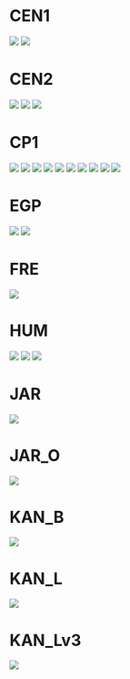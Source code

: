# CEN1
![](../figures/flags_20240322/CEN1_0.png)
![](../figures/flags_20240322/CEN1_1.png)
 
# CEN2
![](../figures/flags_20240322/CEN2_0.png)
![](../figures/flags_20240322/CEN2_1.png)
![](../figures/flags_20240322/CEN2_2.png)
 
# CP1
![](../figures/flags_20240322/CP1_0.png)
![](../figures/flags_20240322/CP1_1.png)
![](../figures/flags_20240322/CP1_2.png)
![](../figures/flags_20240322/CP1_3.png)
![](../figures/flags_20240322/CP1_4.png)
![](../figures/flags_20240322/CP1_5.png)
![](../figures/flags_20240322/CP1_6.png)
![](../figures/flags_20240322/CP1_7.png)
![](../figures/flags_20240322/CP1_8.png)
![](../figures/flags_20240322/CP1_9.png)
 
# EGP
![](../figures/flags_20240322/EGP_0.png)
![](../figures/flags_20240322/EGP_1.png)
 
# FRE
![](../figures/flags_20240322/FRE_0.png)
 
# HUM
![](../figures/flags_20240322/HUM_0.png)
![](../figures/flags_20240322/HUM_1.png)
![](../figures/flags_20240322/HUM_2.png)
 
# JAR
![](../figures/flags_20240322/JAR_0.png)
 
# JAR_O
![](../figures/flags_20240322/JAR_O_0.png)
 
# KAN_B
![](../figures/flags_20240322/KAN_B_0.png)
 
# KAN_L
![](../figures/flags_20240322/KAN_L_0.png)
 
# KAN_Lv3
![](../figures/flags_20240322/KAN_Lv3_0.png)
 
